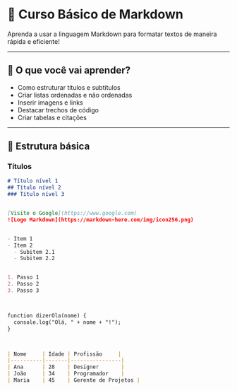 # 🚀 Curso Básico de Markdown

Aprenda a usar a linguagem Markdown para formatar textos de maneira rápida e eficiente!

---

## 📌 O que você vai aprender?

- Como estruturar títulos e subtítulos
- Criar listas ordenadas e não ordenadas
- Inserir imagens e links
- Destacar trechos de código
- Criar tabelas e citações

---

## 🧱 Estrutura básica

### Títulos

```md
# Título nível 1
## Título nível 2
### Título nível 3


[Visite o Google](https://www.google.com)
![Logo Markdown](https://markdown-here.com/img/icon256.png)


- Item 1
- Item 2
  - Subitem 2.1
  - Subitem 2.2


1. Passo 1
2. Passo 2
3. Passo 3



function dizerOla(nome) {
  console.log("Olá, " + nome + "!");
}



| Nome     | Idade | Profissão     |
|----------|-------|----------------|
| Ana      | 28    | Designer       |
| João     | 34    | Programador    |
| Maria    | 45    | Gerente de Projetos |

